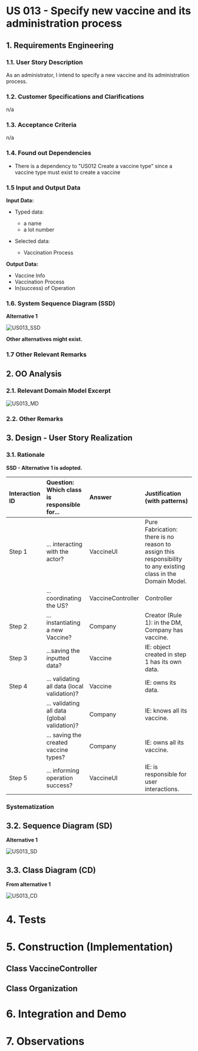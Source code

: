 # US 013 - Specify new vaccine and its administration process 

## 1. Requirements Engineering


### 1.1. User Story Description


As an administrator, I intend to specify a new vaccine and its administration process.

### 1.2. Customer Specifications and Clarifications

n/a

### 1.3. Acceptance Criteria
n/a

### 1.4. Found out Dependencies

* There is a dependency to "US012 Create a vaccine type" since a vaccine type must exist to create a vaccine


### 1.5 Input and Output Data


**Input Data:**

* Typed data:
    * a name
    * a lot number
	
* Selected data:
    * Vaccination Process


**Output Data:**

* Vaccine Info
* Vaccination Process
* In(success) of Operation

### 1.6. System Sequence Diagram (SSD)

**Alternative 1**

![US013_SSD](US013_SSD.svg)


**Other alternatives might exist.**

### 1.7 Other Relevant Remarks




## 2. OO Analysis

### 2.1. Relevant Domain Model Excerpt 

![US013_MD](US013_MD.svg)

### 2.2. Other Remarks



## 3. Design - User Story Realization 

### 3.1. Rationale

**SSD - Alternative 1 is adopted.**

| Interaction ID | Question: Which class is responsible for...   | Answer            | Justification (with patterns)                                                                                      |
|:-------------  |:----------------------------------------------|:------------------|:-------------------------------------------------------------------------------------------------------------------|
| Step 1  		 | 	... interacting with the actor?              | VaccineUI         | Pure Fabrication: there is no reason to assign this responsibility to any existing class in the Domain Model.      |
|			  		 | 	... coordinating the US?                     | VaccineController | Controller                                                                                                         |
| Step 2		  		 | 	... instantiating a new Vaccine?             | Company           | Creator (Rule 1): in the DM, Company has vaccine.                                                                  |
| Step 3  		 | 	...saving the inputted data?                 | Vaccine      | IE: object created in step 1 has its own data.                                                                     |								 |             |                              |              
| Step 4 		 | 	... validating all data (local validation)?  | Vaccine      | IE: owns its data.                                                                                                 | 
| 			  		 | 	... validating all data (global validation)? | Company           | IE: knows all its vaccine.                                                                                         | 
| 			  		 | 	... saving the created vaccine types?        | Company           | IE: owns all its vaccine.                                                                                          | 
|Step 5		 | 	... informing operation success?             | VaccineUI         | IE: is responsible for user interactions.                                                                          | 

### Systematization ##



## 3.2. Sequence Diagram (SD)

**Alternative 1**

![US013_SD](US013_SD.svg)

## 3.3. Class Diagram (CD)

**From alternative 1**

![US013_CD](US013_CD.svg)

# 4. Tests 


# 5. Construction (Implementation)


## Class VaccineController 


## Class Organization




# 6. Integration and Demo 


# 7. Observations



